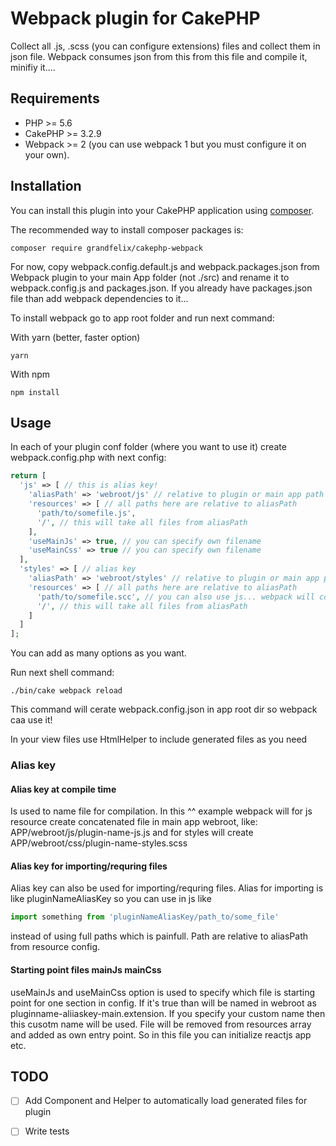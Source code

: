 # Webpack plugin for CakePHP

Collect all .js, .scss (you can configure extensions) files and collect them in json file. Webpack consumes json from this from this file and compile it, minifiy it....

## Requirements

* PHP >= 5.6
* CakePHP >= 3.2.9
* Webpack >= 2 (you can use webpack 1 but you must configure it on your own).

## Installation

You can install this plugin into your CakePHP application using [composer](http://getcomposer.org).

The recommended way to install composer packages is:

```
composer require grandfelix/cakephp-webpack
```

For now, copy webpack.config.default.js and webpack.packages.json from Webpack plugin to your main App folder (not ./src) and rename it to webpack.config.js and packages.json. If you already have packages.json file than add webpack dependencies to it...

To install webpack go to app root folder and run next command:

With yarn (better, faster option)
```
yarn
```

With npm
```
npm install
```

## Usage

In each of your plugin conf folder (where you want to use it) create webpack.config.php with next config:

```php
return [
  'js' => [ // this is alias key!
    'aliasPath' => 'webroot/js' // relative to plugin or main app path
    'resources' => [ // all paths here are relative to aliasPath
      'path/to/somefile.js',
      '/', // this will take all files from aliasPath
    ],
    'useMainJs' => true, // you can specify own filename
    'useMainCss' => true // you can specify own filename
  ],
  'styles' => [ // alias key
    'aliasPath' => 'webroot/styles' // relative to plugin or main app path
    'resources' => [ // all paths here are relative to aliasPath
      'path/to/somefile.scc', // you can also use js... webpack will compile js files and scss files and move them where they should be after compilation
      '/', // this will take all files from aliasPath
    ]
  ]
];
```

You can add as many options as you want.

Run next shell command:

```
./bin/cake webpack reload
```

This command will cerate webpack.config.json in app root dir so webpack caa use it!

In your view files use HtmlHelper to include generated files as you need

### Alias key
#### Alias key at compile time
Is used to name file for compilation. In this ^^ example webpack will for js resource create concatenated file in main app webroot, like: APP/webroot/js/plugin-name-js.js and for styles will create APP/webroot/css/plugin-name-styles.scss

#### Alias key for importing/requring files
Alias key can also be used for importing/requring files. Alias for importing is like pluginNameAliasKey so you can use in js like 

```js
import something from 'pluginNameAliasKey/path_to/some_file'
``` 

instead of using full paths which is painfull. Path are relative to aliasPath from resource config.

#### Starting point files mainJs mainCss
useMainJs and useMainCss option is used to specify which file is starting point for one section in config. If it's true than will be named in webroot as pluginname-aliiaskey-main.extension. If you specify your custom name then this cusotm name will be used. File will be removed from resources array and added as own entry point. So in this file you can initialize reactjs app etc. 


## TODO

- [ ] Add Component and Helper to automatically load generated files for plugin
- [ ] Write tests

